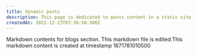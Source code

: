 ```yaml
---
title: dynamic posts
description: This page is dedicated to posts content in a static site
createdAt: 2022-12-23T07:36:50.500Z
---
```

Markdown contents for blogs section.
This markdown file is edited.This markdown content is created at timestamp 1671781010500